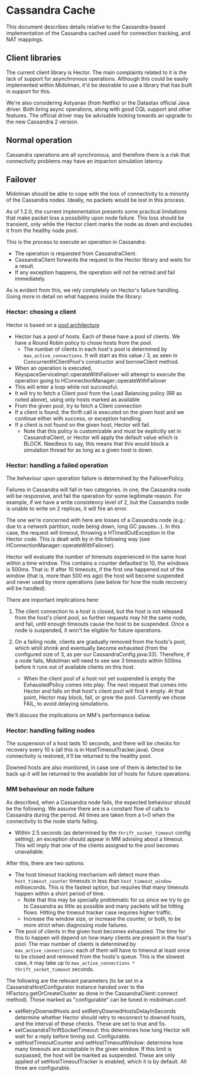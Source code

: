 # Cassandra Cache

This document describes details relative to the Cassandra-based
implementation of the Cassandra cached used for connection tracking, and
NAT mappings.

## Client libraries

The current client library is Hector. The main complaints related to it
is the lack of support for asynchronous operations. Although this could
be easily implemented within Midolman, it'd be desirable to use a
library that has built in support for this.

We're also considering Astyanax (from Netflix) or the Datastax official
Java driver. Both bring async operations, along with good CQL support
and other features. The official driver may be advisable looking
towards an upgrade to the new Cassandra 2 version.

## Normal operation

Cassandra operations are all synchronous, and therefore there is a risk
that connectivity problems may have an impacton simulation latency.

## Failover

Midolman should be able to cope with the loss of connectivity to a
minority of the Cassandra nodes. Ideally, no packets would be lost in
this process.

As of 1.2.0, the current implementation presents some practical
limitations that make packet loss a possibility upon node failure. This
loss should be transient, only while the Hector client marks the node as
down and excludes it from the healthy node pool.

This is the process to execute an operation in Cassandra:

- The operation is requested from CassandraClient.
- CassandraClient forwards the request to the Hector library and waits
  for a result.
- If any exception happens, the operation will not be retried and fail
  immediately.

As is evident from this, we rely completely on Hector's failure
handling. Going more in detail on what happens inside the library:

### Hector: chosing a client

Hector is based on a [pool
architecture](http://hector-client.github.io/hector/build/html/content/poolArchitecture.html)

- Hector has a pool of hosts. Each of these have a pool of clients. We
  have a Round Robin policy to chose hosts from the pool.
  - The number of clients in each host's pool is determined by
    `max_active_connections`. It will start as this value / 3, as seen
    in ConcurrentHClientPool's constructor and borrowClient method.
- When an operation is executed,
  KeyspaceServiceImpl::operateWithFailover will attempt to execute the
  operation going to HConnectionManager::operateWithFailover
- This will enter a loop while not successful.
- It will try to fetch a Client pool from the Load Balancing policy (RR
  as noted above), using only hosts marked as available
- From the given pool, try to fetch a Client connection
- If a client is found, the thrift call is executed on the given host
  and we continue either with success, or exception handling.
- If a client is not found on the given host, Hector will fail.
    - Note that this policy is customizable and must be explicitly set
      in CassandraClient, or Hector will apply the default value which
      is BLOCK. Needless to say, this means that this would block a
      simulation thread for as long as a given host is down.

### Hector: handling a failed operation

The behaviour upon operation failure is determined by the
FailoverPolicy.

Failures in Cassandra will fall in two categories. In one, the Cassandra node
will be responsive, and fail the operation for some legitimate reason. For
example, if we have a write consistency level of 2, but the Cassandra node is
unable to write on 2 replicas, it will fire an error. 

The one we're concerned with here are losses of a Cassandra node (e.g.: due to
a network partition, node being down, long GC pauses...). In this case, the
request will timeout, throwing a HTimedOutException in the Hector code. This is
dealt with by in the following way (see
HConnectionManager::operateWithFailover).

Hector will evaluate the number of timeouts experienced in the same host within a time
window. This contains a counter defaulted to 10, the windows is 500ms. That is:
If after 10 timeouts, if the first one happened out of the window (that is,
more than 500 ms ago) the host will become suspended and never used by more
operations (see below for how the node recovery will be handled).

There are important implications here:

1. The client connection to a host is closed, but the host is not
   released from the host's client pool, so further requests may hit the
   same node, and fail, until enough timeouts cause the host to be
   suspended. Once a node is suspended, it won't be eligible for future
   operations.

2. On a failing node, clients are gradually removed from the hosts's
   pool, which whill shrink and eventually become exhausted (from the
   configured size of 3, as per our CassandraConfig.java:33). Therefore,
   if a node fails, Midolman will need to see see 3 timeouts within
   500ms before it runs out of available clients on this host.
   - When the client pool of a host not yet suspended is empty the
     ExhaustedPolicy comes into play. The next request that comes into
     Hector and falls on that host's client pool will find it empty. At
     that point, Hector may block, fail, or grow the pool.  Currently we
     chose FAIL, to avoid delaying simulations.

We'll discuss the implications on MM's performance below.

### Hector: handling failing nodes

The suspension of a host lasts 10 seconds, and there will be checks for
recovery every 10 s (all this is in HostTimeoutTracker.java). Once
connectivity is restored, it'll be returned to the healthy pool.

Downed hosts are also monitored, in case one of them is detected to be
back up it will be returned to the available list of hosts for future
operations.

### MM behaviour on node failure

As described, when a Cassandra node fails, the expected behaviour should
be the following. We assume there are is a constant flow of calls to
Cassandra during the period. All times are taken from a t=0 when the
connectivity to the node starts failing.

- Within 2.5 seconds (as determined by the `thrift_socket_timeout`
  config setting), an exception should appear in MM advising about a
  timeout. This will imply that one of the clients assigned to the pool
  becomes unavailable.

After this, there are two options:
- The host timeout tracking mechanism will detect more than
  `host_timeout_counter` timeouts in less than `host_timeout_window`
  milliseconds. This is the fastest option, but requires that many
  timeouts happen within a short period of time.
  - Note that this may be specially problematic for us since we try to
    go to Cassandra as little as possible and many packets will be
    hitting flows. Hitting the timeout tracker case requires higher
    traffic.
  - Increase the window size, or increase the counter, or both, to be
    more strict when diagnosing node failures.
- The pool of clients in the given host becomes exhausted. The time for
  this to happen will depend on how many clients are present in the
  host's pool. The max number of clients is determined by
  `max_active_connections`: each of them will have to timeout at least
  once to be closed and removed from the hosts's queue. This is the
  slowest case, it may take up to `max_active_connections *
  thrift_socket_timeout` seconds.

The following are the relevant parameters (to be set in a
CassandraHostConfigurator instance handed over to the
HFactory.getOrCreateCluster as done in the CassandraClient::connect
method). Those marked as "configurable" can be tuned in midolman.conf.

- setRetryDownedHosts and setRetryDownedHostsDelayInSeconds determine
  whether Hector should retry to reconnect to downed hosts, and the
  interval of these checks. These are set to true and 5s.
- setCassandraThriftSocketTimeout: this determines how long Hector will
  wait for a reply before timing out. Configurable.
- setHostTimeoutCounter and setHostTimeoutWindow: determine how many
  timeouts are acceptable in the given window. If this limit is
  surpassed, the host will be marked as suspended. These are only
  applied of setHostTimeoutTracker is enabled, which it is by default.
  All three are configurable.

